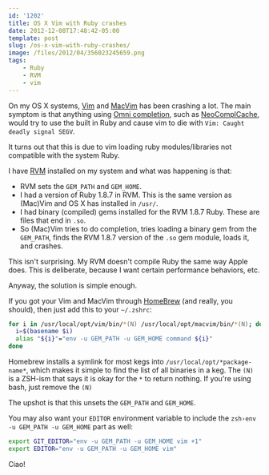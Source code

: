 ```yaml
---
id: '1202'
title: OS X Vim with Ruby crashes
date: 2012-12-08T17:48:42-05:00
template: post
slug: /os-x-vim-with-ruby-crashes/
image: /files/2012/04/356023245659.png
tags:
    - Ruby
    - RVM
    - vim
---
```


On my OS X systems, [Vim](https://www.vim.org) and
[MacVim](https://github.com/macvim-dev/macvim) has been crashing a lot. The
main symptom is that anything using
[Omni completion](https://vim.fandom.com/wiki/Omni_completion), such as
[NeoComplCache](https://github.com/Shougo/neocomplcache), would try to use the
built in Ruby and cause vim to die with `Vim: Caught deadly signal SEGV`.

<!-- more -->

It turns out that this is due to vim loading ruby modules/libraries not
compatible with the system Ruby.

I have [RVM](https://rvm.io/) installed on my system and what was happening is
that:

-   RVM sets the `GEM_PATH` and `GEM_HOME`.
-   I had a version of Ruby 1.8.7 in RVM. This is the same version as (Mac)Vim
    and OS X has installed in `/usr/`.
-   I had binary (compiled) gems installed for the RVM 1.8.7 Ruby. These are
    files that end in `.so`.
-   So (Mac)Vim tries to do completion, tries loading a binary gem from the
    `GEM_PATH`, finds the RVM 1.8.7 version of the `.so` gem module, loads it,
    and crashes.

This isn't surprising. My RVM doesn't compile Ruby the same way Apple does.
This is deliberate, because I want certain performance behaviors, etc.

Anyway, the solution is simple enough.

If you got your Vim and MacVim through [HomeBrew](https://brew.sh) (and
really, you should), then just add this to your `~/.zshrc`:

```zsh
for i in /usr/local/opt/vim/bin/*(N) /usr/local/opt/macvim/bin/*(N); do
  i=$(basename $i)
  alias "${i}"="env -u GEM_PATH -u GEM_HOME command ${i}"
done
```

Homebrew installs a symlink for most kegs into
`/usr/local/opt/*package-name*`, which makes it simple to find the list of all
binaries in a keg. The `(N)` is a ZSH-ism that says it is okay for the `*` to
return nothing. If you're using bash, just remove the `(N)`

The upshot is that this unsets the `GEM_PATH` and `GEM_HOME`.

You may also want your `EDITOR` environment variable to include the
`zsh›env -u GEM_PATH -u GEM_HOME` part as well:

```zsh
export GIT_EDITOR="env -u GEM_PATH -u GEM_HOME vim +1"
export EDITOR="env -u GEM_PATH -u GEM_HOME vim"
```

Ciao!
